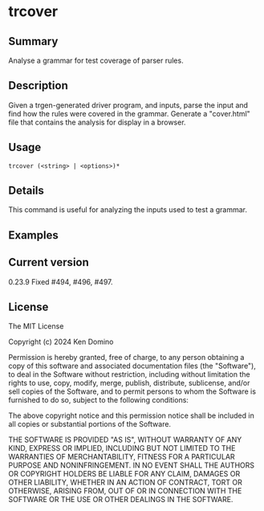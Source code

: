 # trcover

## Summary

Analyse a grammar for test coverage of parser rules.

## Description

Given a trgen-generated driver program, and inputs, parse
the input and find how the rules were covered in the grammar.
Generate a "cover.html" file that contains the analysis for
display in a browser.

## Usage

    trcover (<string> | <options>)*

## Details

This command is useful for analyzing the inputs used to test
a grammar.

## Examples

## Current version

0.23.9 Fixed #494, #496, #497.

## License

The MIT License

Copyright (c) 2024 Ken Domino

Permission is hereby granted, free of charge, 
to any person obtaining a copy of this software and 
associated documentation files (the "Software"), to 
deal in the Software without restriction, including 
without limitation the rights to use, copy, modify, 
merge, publish, distribute, sublicense, and/or sell 
copies of the Software, and to permit persons to whom 
the Software is furnished to do so, 
subject to the following conditions:

The above copyright notice and this permission notice 
shall be included in all copies or substantial portions of the Software.

THE SOFTWARE IS PROVIDED "AS IS", WITHOUT WARRANTY OF ANY KIND, 
EXPRESS OR IMPLIED, INCLUDING BUT NOT LIMITED TO THE WARRANTIES 
OF MERCHANTABILITY, FITNESS FOR A PARTICULAR PURPOSE AND NONINFRINGEMENT. 
IN NO EVENT SHALL THE AUTHORS OR COPYRIGHT HOLDERS BE LIABLE FOR 
ANY CLAIM, DAMAGES OR OTHER LIABILITY, WHETHER IN AN ACTION OF CONTRACT, 
TORT OR OTHERWISE, ARISING FROM, OUT OF OR IN CONNECTION WITH THE 
SOFTWARE OR THE USE OR OTHER DEALINGS IN THE SOFTWARE.
